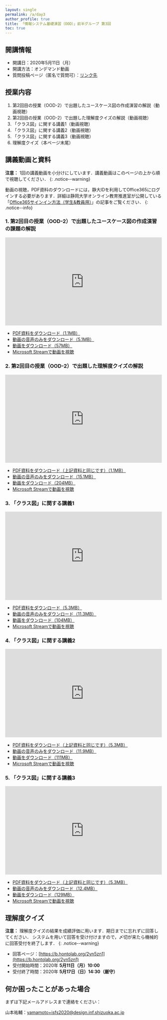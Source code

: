 ```yaml
---
layout: single
permalink: /a/day3
author_profile: true
title: 「情報システム基礎演習（OOD）」前半グループ 第3回
toc: true
---
```


## 開講情報

* 開講日：2020年5月11日（月）
* 開講方法：オンデマンド動画
* 質問投稿ページ（匿名で質問可）：[リンク先]()


## 授業内容

1. 第2回目の授業（OOD-2）で出題したユースケース図の作成演習の解説（動画視聴）
2. 第2回目の授業（OOD-2）で出題した理解度クイズの解説（動画視聴）
3. 「クラス図」に関する講義1（動画視聴）
4. 「クラス図」に関する講義2（動画視聴）
5. 「クラス図」に関する講義3（動画視聴）
6. 理解度クイズ（本ページ末尾）


## 講義動画と資料
**注意：** 1回の講義動画を小分けにしています．講義動画はこのページの上から順で視聴してください．
{: .notice--warning}

動画の視聴，PDF資料のダウンロードには，静大IDを利用してOffice365にログインする必要があります．詳細は静岡大学オンライン教育推進室が公開している「[Office365サインイン方法（学生&教員用）](https://wwp.shizuoka.ac.jp/online-education/office365%e3%82%b5%e3%82%a4%e3%83%b3%e3%82%a4%e3%83%b3%ef%bc%86-ms-stream%e8%a6%96%e8%81%b4%e6%96%b9%e6%b3%95%ef%bc%88%e5%ad%a6%e7%94%9f%e6%95%99%e5%93%a1%e7%94%a8%ef%bc%89/)」の記事をご覧ください．
{: .notice--info}


### 1. 第2回目の授業（OOD-2）で出題したユースケース図の作成演習の課題の解説

<div style='max-width: 1280px'><div style='position: relative; padding-bottom: 56.25%; height: 0; overflow: hidden;'><iframe width="1280" height="720" src="https://web.microsoftstream.com/embed/video/9260d972-f320-48be-ad62-a4799991ab4f?autoplay=false&amp;showinfo=false" allowfullscreen style="border:none; position: absolute; top: 0; left: 0; right: 0; bottom: 0; height: 100%; max-width: 100%;"></iframe></div></div>

* [PDF資料をダウンロード（1.1MB）](https://b.hontolab.org/3cndzDh)
* [動画の音声のみをダウンロード（5.1MB）](https://b.hontolab.org/3cqNHX0)
* [動画をダウンロード（57MB）](https://b.hontolab.org/3afhRLz)
* [Microsoft Streamで動画を視聴](https://b.hontolab.org/2xB2Hmw)


### 2. 第2回目の授業（OOD-2）で出題した理解度クイズの解説

<div style='max-width: 1280px'><div style='position: relative; padding-bottom: 56.25%; height: 0; overflow: hidden;'><iframe width="1280" height="720" src="https://web.microsoftstream.com/embed/video/8ff883f5-bdaa-4ed8-90db-b59d9ffc2db5?autoplay=false&amp;showinfo=false" allowfullscreen style="border:none; position: absolute; top: 0; left: 0; right: 0; bottom: 0; height: 100%; max-width: 100%;"></iframe></div></div>

* [PDF資料をダウンロード（上記資料と同じです）（1.1MB）](https://b.hontolab.org/3cndzDh)
* [動画の音声のみをダウンロード（15.1MB）](https://b.hontolab.org/2xHJdwD)
* [動画をダウンロード（204MB）](https://b.hontolab.org/2VfK00C)
* [Microsoft Streamで動画を視聴](https://b.hontolab.org/3cr5Cgd)


### 3. 「クラス図」に関する講義1

<div style='max-width: 1280px'><div style='position: relative; padding-bottom: 56.25%; height: 0; overflow: hidden;'><iframe width="1280" height="720" src="https://web.microsoftstream.com/embed/video/f0100323-82b3-4134-ae48-dcb2bc40ae03?autoplay=false&amp;showinfo=false" allowfullscreen style="border:none; position: absolute; top: 0; left: 0; right: 0; bottom: 0; height: 100%; max-width: 100%;"></iframe></div></div>

* [PDF資料をダウンロード（5.3MB）](https://b.hontolab.org/2XGb1w4)
* [動画の音声のみをダウンロード（11.3MB）](https://b.hontolab.org/2S0kOJN)
* [動画をダウンロード（104MB）](https://b.hontolab.org/2RIgrTd)
* [Microsoft Streamで動画を視聴](https://b.hontolab.org/3beB9lp)


### 4. 「クラス図」に関する講義2

<div style='max-width: 1280px'><div style='position: relative; padding-bottom: 56.25%; height: 0; overflow: hidden;'><iframe width="1280" height="720" src="https://web.microsoftstream.com/embed/video/984b0727-34dd-4451-aa40-bd9d8a634d9c?autoplay=false&amp;showinfo=false" allowfullscreen style="border:none; position: absolute; top: 0; left: 0; right: 0; bottom: 0; height: 100%; max-width: 100%;"></iframe></div></div>

* [PDF資料をダウンロード（上記資料と同じです）（5.3MB）](https://b.hontolab.org/2XGb1w4)
* [動画の音声のみをダウンロード（11.9MB）](https://b.hontolab.org/34KqEUo)
* [動画をダウンロード（111MB）](https://b.hontolab.org/2z6hN3R)
* [Microsoft Streamで動画を視聴](https://b.hontolab.org/3bfiCWe)


### 5. 「クラス図」に関する講義3

<div style='max-width: 1280px'><div style='position: relative; padding-bottom: 56.25%; height: 0; overflow: hidden;'><iframe width="1280" height="720" src="https://web.microsoftstream.com/embed/video/3511dfae-d611-4ec7-a8c4-98c69d5c55d4?autoplay=false&amp;showinfo=false" allowfullscreen style="border:none; position: absolute; top: 0; left: 0; right: 0; bottom: 0; height: 100%; max-width: 100%;"></iframe></div></div>

* [PDF資料をダウンロード（上記資料と同じです）（5.3MB）](https://b.hontolab.org/2XGb1w4)
* [動画の音声のみをダウンロード（12.4MB）](https://b.hontolab.org/2XJMWV0)
* [動画をダウンロード（129MB）](https://b.hontolab.org/2RJTOxX)
* [Microsoft Streamで動画を視聴](https://b.hontolab.org/3eqh4e2)


## 理解度クイズ

**注意：** 理解度クイズの結果を成績評価に用います．期日までに忘れずに回答してください．
システムを用いて回答を受け付けますので，〆切が来たら機械的に回答受付を終了します．
{: .notice--warning}

* 回答ページ：[https://b.hontolab.org/2yn5zn1](https://b.hontolab.org/2yn5zn1)
* 受付開始時間：2020年 **5月11日（月）10:00**
* 受付終了時間：2020年 **5月17日（日）14:30（厳守）**


## 何か困ったことがあった場合
まずは下記メールアドレスまで連絡をください：

山本祐輔：yamamoto+isfs2020@design.inf.shizuoka.ac.jp


